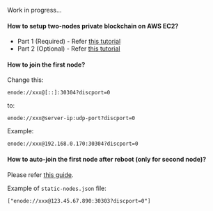 Work in progress...

#### How to setup two-nodes private blockchain on AWS EC2?

- Part 1 (Required) - Refer [this tutorial](https://blockgeeks.com/two-node-setup-of-a-private-ethereum/)
- Part 2 (Optional) - Refer [this tutorial](https://blockgeeks.com/two-node-setup-of-a-private-ethereum-on-aws-with-contract-deployment-part-2/)

#### How to join the first node?

Change this:

```
enode://xxx@[::]:30304?discport=0
```

to:

```
enode://xxx@server-ip:udp-port?discport=0
```

Example:

```
enode://xxx@192.168.0.170:30304?discport=0
```

#### How to auto-join the first node after reboot (only for second node)?

Please refer [this guide](https://github.com/ethereum/go-ethereum/wiki/Connecting-to-the-network#static-nodes).

Example of `static-nodes.json` file:

```
["enode://xxx@123.45.67.890:30303?discport=0"]
```
